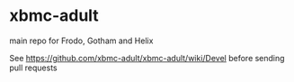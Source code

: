 xbmc-adult
==========

main repo for Frodo, Gotham and Helix

See https://github.com/xbmc-adult/xbmc-adult/wiki/Devel before sending pull requests
